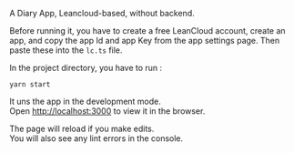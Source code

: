 A Diary App, Leancloud-based, without backend.

Before running it, you have to create a free LeanCloud account, create an app, and copy the app Id and app Key from the app settings page. Then paste these into the `lc.ts` file.

In the project directory, you have to run :

`yarn start`

It uns the app in the development mode.<br />
Open [http://localhost:3000](http://localhost:3000) to view it in the browser.

The page will reload if you make edits.<br />
You will also see any lint errors in the console.

